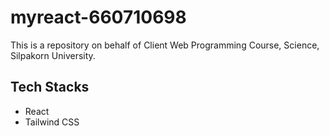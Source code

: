 # myreact-660710698
This is a repository on behalf of Client Web Programming Course, Science, Silpakorn University.
## Tech Stacks
- React
- Tailwind CSS


